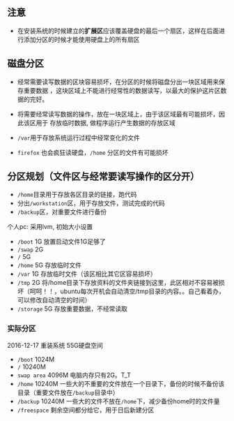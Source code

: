 ## 注意
- 在安装系统的时候建立的**扩展区**应该覆盖硬盘的最后一个扇区，这样在后面进行添加分区的时候才能使用硬盘上的所有扇区

## 磁盘分区
- 经常需要读写数据的区块容易损坏，在分区的时候将磁盘分出一块区域用来保存重要数据
，这块区域上不能进行经常性的数据读写，以最大的保护这片区数据的完好。
- 将需要经常读写数据的操作，放在一块区域上，由于该区域最有可能损坏，因此该区用于
存放临时数据, 做程序运行产生数据的存放区域
  
- `/var`用于存放系统运行过程中经常变化的文件
- `firefox` 也会疯狂读硬盘，`/home` 分区的文件有可能损坏
  
## 分区规划（文件区与经常要读写操作的区分开）
- `/home`目录用于存放各区目录的链接，跑代码
- 分出`/workstation`区，用于存放文件，测试完成的代码
- `/backup`区，对重要文件进行备份

个人pc: 采用lvm, 初始大小设置
- `/boot` 1G 放置启动文件1G足够了
- `/swap` 2G
- `/`  5G  
- `/home` 5G 存放临时文件
- `/var` 1G 存放临时文件（该区相比其它区容易损坏）
- `/tmp` 2G 将/home目录下存放资料的文件夹链接到这里，此区相对不容易被损坏（呵呵！！，ubuntu每次开机会自动清空/tmp目录的内容。。自己看着办，可以修改自动清空的时间）
- `/storage` 5G 存放重要数据，不经常读取


### 实际分区
2016-12-17 重装系统 55G硬盘空间
- `/boot` 1024M
- `/` 10240M 
- `swap area` 4096M 电脑内存只有2G。T_T
- `/home` 10240M 一些大的不重要的文件放在一个目录下，备份的时候不备份该目录（重要文件放在`/backup`目录中） 
- `/backup` 10240M 一些大的文件不放在`/home`下，减少备份home时的文件量
- `/freespace` 剩余空间都分给它，用于日后新建分区
